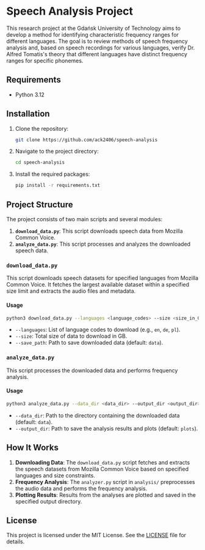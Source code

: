 # Speech Analysis Project

This research project at the Gdańsk University of Technology aims to develop a method for identifying characteristic frequency ranges for different languages. The goal is to review methods of speech frequency analysis and, based on speech recordings for various languages, verify Dr. Alfred Tomatis's theory that different languages have distinct frequency ranges for specific phonemes.

## Requirements

- Python 3.12

## Installation

1. Clone the repository:

   ```bash
   git clone https://github.com/ack2406/speech-analysis
   ```

2. Navigate to the project directory:

   ```bash
   cd speech-analysis
   ```

3. Install the required packages:

   ```bash
   pip install -r requirements.txt
   ```

## Project Structure

The project consists of two main scripts and several modules:

1. **`download_data.py`**: This script downloads speech data from Mozilla Common Voice.
2. **`analyze_data.py`**: This script processes and analyzes the downloaded speech data.

### `download_data.py`

This script downloads speech datasets for specified languages from Mozilla Common Voice. It fetches the largest available dataset within a specified size limit and extracts the audio files and metadata.

#### Usage

```bash
python3 download_data.py --languages <language_codes> --size <size_in_GB> --save_path <save_path>
```

- `--languages`: List of language codes to download (e.g., `en`, `de`, `pl`).
- `--size`: Total size of data to download in GB.
- `--save_path`: Path to save downloaded data (default: `data`).

### `analyze_data.py`

This script processes the downloaded data and performs frequency analysis.

#### Usage

```bash
python3 analyze_data.py --data_dir <data_dir> --output_dir <output_dir>
```

- `--data_dir`: Path to the directory containing the downloaded data (default: `data`).
- `--output_dir`: Path to save the analysis results and plots (default: `plots`).

## How It Works

1. **Downloading Data**: The `download_data.py` script fetches and extracts the speech datasets from Mozilla Common Voice based on specified languages and size constraints.
2. **Frequency Analysis**: The `analyzer.py` script in `analysis/` preprocesses the audio data and performs the frequency analysis.
3. **Plotting Results**: Results from the analyses are plotted and saved in the specified output directory.

## License

This project is licensed under the MIT License. See the [LICENSE](LICENSE) file for details.
